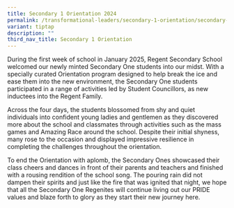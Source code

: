 ```yaml
---
title: Secondary 1 Orientation 2024
permalink: /transformational-leaders/secondary-1-orientation/secondary-1-orientation-2024/
variant: tiptap
description: ""
third_nav_title: Secondary 1 Orientation
---
```

<p>During the first week of school in January 2025, Regent Secondary School
welcomed our newly minted Secondary One students into our midst. With a
specially curated Orientation program designed to help break the ice and
ease them into the new environment, the Secondary One students participated
in a range of activities led by Student Councillors, as new inductees into
the Regent Family.</p>
<p>Across the four days, the students blossomed from shy and quiet individuals
into confident young ladies and gentlemen as they discovered more about
the school and classmates through activities such as the mass games and
Amazing Race around the school. Despite their initial shyness, many rose
to the occasion and displayed impressive resilience in completing the challenges
throughout the orientation.</p>
<p>To end the Orientation with aplomb, the Secondary Ones showcased their
class cheers and dances in front of their parents and teachers and finished
with a rousing rendition of the school song. The pouring rain did not dampen
their spirits and just like the fire that was ignited that night, we hope
that all the Secondary One Regenites will continue living out our PRIDE
values and blaze forth to glory as they start their new journey here.</p>
<p></p>